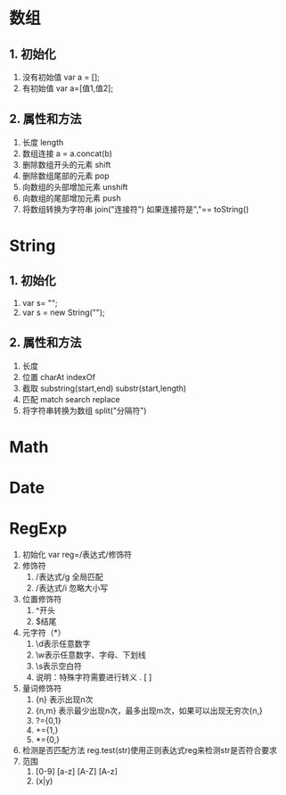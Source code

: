# 数组
## 1. 初始化
1. 没有初始值 var a = [];
2. 有初始值 var a=[值1,值2];
## 2. 属性和方法
1. 长度 length
2. 数组连接 a = a.concat(b)
3. 删除数组开头的元素 shift
4. 删除数组尾部的元素 pop
5. 向数组的头部增加元素 unshift
6. 向数组的尾部增加元素 push
7. 将数组转换为字符串 join("连接符") 如果连接符是","== toString()
# String
## 1. 初始化
1. var s= "";
2. var s = new String("");
## 2. 属性和方法
1. 长度
2. 位置 charAt  indexOf
3. 截取 substring(start,end) substr(start,length)
4. 匹配 match search replace
5. 将字符串转换为数组 split("分隔符")
# Math
# Date
# RegExp
1. 初始化 var reg=/表达式/修饰符
2. 修饰符
	1. /表达式/g 全局匹配
	2. /表达式/i 忽略大小写
3. 位置修饰符
	1. ^开头
	2. $结尾
3. 元字符（*）
	1. \d表示任意数字
	2. \w表示任意数字、字母、下划线
	3. \s表示空白符
	4. 说明：特殊字符需要进行转义 \. \[ \]
4. 量词修饰符
	1. {n} 表示出现n次
	2. {n,m} 表示最少出现n次，最多出现m次，如果可以出现无穷次{n,}
	3. ?={0,1}
	4. +={1,}
	5. *={0,}
5. 检测是否匹配方法
	reg.test(str)使用正则表达式reg来检测str是否符合要求
6. 范围
	1. [0-9]  [a-z] [A-Z] [A-z]
	2. (x|y)
